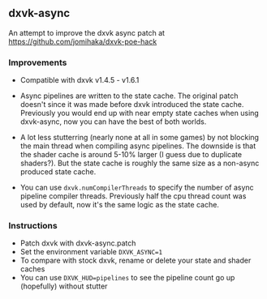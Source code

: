 ## dxvk-async
An attempt to improve the dxvk async patch at https://github.com/jomihaka/dxvk-poe-hack

### Improvements

 - Compatible with dxvk v1.4.5 - v1.6.1

 - Async pipelines are written to the state cache. The original patch doesn't since it was made before dxvk introduced the state cache. Previously you would end up with near empty state caches when using dxvk-async, now you can have the best of both worlds.

 - A lot less stutterring (nearly none at all in some games) by not blocking the main thread when compiling async pipelines. The downside is that the shader cache is around 5-10% larger (I guess due to duplicate shaders?). But the state cache is roughly the same size as a non-async produced state cache.

 - You can use `dxvk.numCompilerThreads` to specify the number of async pipeline compiler threads. Previously half the cpu thread count was used by default, now it's the same logic as the state cache.
 
### Instructions

* Patch dxvk with dxvk-async.patch
* Set the environment variable `DXVK_ASYNC=1`
* To compare with stock dxvk, rename or delete your state and shader caches
* You can use `DXVK_HUD=pipelines` to see the pipeline count go up (hopefully) without stutter
